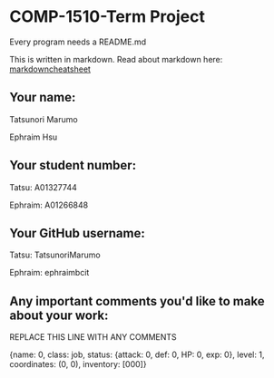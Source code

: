 # COMP-1510-Term Project

Every program needs a README.md

This is written in markdown. Read about markdown here: [markdowncheatsheet](https://www.markdownguide.org/cheat-sheet/)

## Your name:
Tatsunori Marumo

Ephraim Hsu

## Your student number:
Tatsu: A01327744

Ephraim: A01266848

## Your GitHub username:

Tatsu: TatsunoriMarumo

Ephraim: ephraimbcit

## Any important comments you'd like to make about your work:

REPLACE THIS LINE WITH ANY COMMENTS

{name: 0, class: job, status: {attack: 0, def: 0, HP: 0, exp: 0}, level: 1, coordinates: (0, 0), inventory: [000]}